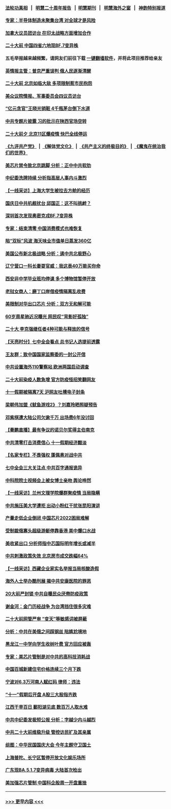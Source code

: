 #### [法轮功真相](https://github.com/gfw-breaker/truth/blob/master/README.md?t=0) &nbsp;&nbsp;|&nbsp;&nbsp; [明慧二十周年报告](https://github.com/gfw-breaker/mh-reports/blob/master/README.md?t=0) &nbsp;&nbsp;|&nbsp;&nbsp;[明慧期刊](https://github.com/gfw-breaker/mh-qikan) &nbsp;&nbsp;|&nbsp;&nbsp; [明慧海外之窗](https://github.com/gfw-breaker/mh-news/blob/master/README.md?t=0) &nbsp;&nbsp;|&nbsp;&nbsp; [神韵特别报道](https://github.com/gfw-breaker/mh-news/blob/master/shenyun.md?t=0)
#### [专家：半导体制造未聚集台湾 对全球才是风险](../pages/nsc413/n13842760.md?t=10112350) 
#### [加拿大议员团访台 在印太战略方面增加合作](../pages/nsc413/n13842986.md?t=10112350) 
#### [二十大前 中国四省六地现BF.7变异株](../pages/nsc413/n13843074.md?t=10112350) 
#### 五毛举报越来越频繁，请网友们前往下载 [一键翻墙软件](https://github.com/gfw-breaker/ssr-accounts)，并将此项目推荐给亲友
#### [英情报主管：普京严重误判 俄人民逐渐清醒](../pages/nsc413/n13843158.md?t=10112350) 
#### [二十大前 北京如临大敌 多项限制惹市民抱怨](../pages/nsc413/n13843099.md?t=10112350) 
#### [美众议院情报、军事委员会四议员访台](../pages/nsc413/n13843018.md?t=10112350) 
#### [“亿元贪官”王晓光销赃 4千瓶茅台倒下水道](../pages/nsc413/n13843068.md?t=10112350) 
#### [中共专题片披露 习的批示在陕西官场空转](../pages/nsc413/n13843071.md?t=10112350) 
#### [二十大前夕 北京11区爆疫情 快巴全线停运](../pages/nsc413/n13842975.md?t=10112350) 
#### [《九评共产党》](https://github.com/begood0513/9ping.md/blob/master/README.md) &nbsp;|&nbsp; [《解体党文化》](../../../../jtdwh.md/blob/master/README.md)  &nbsp;|&nbsp; [《共产主义的终极目的》](../../../../gczydzjmd.md/blob/master/README.md) &nbsp;|&nbsp; [《魔鬼在统治我们的世界》](../../../../mgztzwmdsj.md/blob/master/README.md) 
#### [美芯片禁令致北京跳脚 分析：正中中共软肋](../pages/nsc413/n13842974.md?t=10112350) 
#### [中纪委洗牌持续 分析指高层人事内斗激烈](../pages/nsc413/n13842929.md?t=10112350) 
#### [【一线采访】上海大学生被拉去方舱的经历](../pages/nsc413/n13842987.md?t=10112350) 
#### [国庆日中共机舰扰台 邱国正：这不叫挑衅？](../pages/nsc413/n13842802.md?t=10112350) 
#### [深圳首次发现奥密克戎BF.7变异株](../pages/nsc413/n13842908.md?t=10112350) 
#### [专家：结束清零 中国消费模式也难恢复](../pages/nsc413/n13842825.md?t=10112350) 
#### [陷“双标”风波 海天味业市值单日蒸发360亿](../pages/nsc413/n13842867.md?t=10112350) 
#### [美国公布新北极战略 分析：遏中共北极野心](../pages/nsc413/n13842730.md?t=10112350) 
#### [辽宁营口一科长妻耍官威：我这表40万能买你命](../pages/nsc413/n13842824.md?t=10112350) 
#### [西安非中学毕业班均停课 多个博物馆暂停开放](../pages/nsc413/n13842719.md?t=10112350) 
#### [老挝女商人：磨丁口岸借疫情隔离乱收费](../pages/nsc413/n13842826.md?t=10112350) 
#### [美限制对华出口芯片 分析：双方无和解可能](../pages/nsc413/n13842647.md?t=10112350) 
#### [60岁周星驰近况曝光 网民叹“背影好孤独”](../pages/nsc413/n13842632.md?t=10112350) 
#### [二十大 李克强继任者4种可能与释放的信号](../pages/nsc413/n13842649.md?t=10112350) 
#### [【天亮时分】七中全会看点 总书记人选提前透露](../pages/nsc413/n13842636.md?t=10112350) 
#### [王友群：致中国国家监察委的一封公开信](../pages/nsc413/n13842611.md?t=10112350) 
#### [中共设置海外110警察站 欧洲两国启动调查](../pages/nsc413/n13842597.md?t=10112350) 
#### [二十大前染疫人数急增 官方防疫怪招笑翻网友](../pages/nsc413/n13842500.md?t=10112350) 
#### [十一假期被隔离7天 沪网友吐槽电子封条](../pages/nsc413/n13842599.md?t=10112350) 
#### [梁朝伟加盟《鱿鱼游戏2》？刘嘉玲晒照疑预告](../pages/nsc413/n13842595.md?t=10112350) 
#### [邓紫棋遭大陆公司欠逾千万 出场费6年没讨回](../pages/nsc413/n13842612.md?t=10112350) 
#### [【秦鹏直播】最有争议的诺贝尔奖得主伯南克](../pages/nsc413/n13842633.md?t=10112350) 
#### [中共清零打击消费信心 十一假期经济黯淡](../pages/nsc413/n13842590.md?t=10112350) 
#### [【名家专栏】不畏强权 蓬佩奥对战中共](../pages/nsc413/n13842460.md?t=10112350) 
#### [七中全会三大关注点 中共百字通报诡异](../pages/nsc413/n13842488.md?t=10112350) 
#### [中科院院士视频会上被女博士亲吻 舆论哗然](../pages/nsc413/n13842363.md?t=10112350) 
#### [【一线采访】兰州文理学院爆群聚疫情 当局隐瞒](../pages/nsc413/n13842300.md?t=10112350) 
#### [中共施压美大学遭拒 出动小粉红干扰张昆阳演讲](../pages/nsc413/n13842202.md?t=10112350) 
#### [产量走低企业倒闭 中国芯片2022困局难解](../pages/nsc413/n13842222.md?t=10112350) 
#### [受制裁俄寡头超级游艇停靠香港 美中爆口水战](../pages/nsc413/n13842487.md?t=10112350) 
#### [美收紧出口 分析师指中芯国际明年增长或减半](../pages/nsc413/n13842512.md?t=10112350) 
#### [中共刺激政策失效 北京房市成交跌幅64%](../pages/nsc413/n13842218.md?t=10112350) 
#### [【一线采访】西藏企业家实名举报当局核酸造假](../pages/nsc413/n13842365.md?t=10112350) 
#### [海外人士举办酷刑展 揭中共安康医院的罪恶](../pages/nsc413/n13842499.md?t=10112350) 
#### [20大前严封锁 中共自曝民众厌倦防疫政策](../pages/nsc413/n13842480.md?t=10112350) 
#### [谢金河：金门历经战争 为台湾挡住很多灾难](../pages/nsc413/n13842379.md?t=10112350) 
#### [二十大前网管严审 “变天”等敏感词被屏蔽](../pages/nsc413/n13842389.md?t=10112350) 
#### [分析：中共在美俄之间踩钢丝 陷尴尬境地](../pages/nsc413/n13841990.md?t=10112350) 
#### [黑龙江一中学向学生收树叶费 官方回应被轰](../pages/nsc413/n13842328.md?t=10112350) 
#### [专家：美芯片管制是对中共的高科技消耗战](../pages/nsc413/n13842316.md?t=10112350) 
#### [中国百城新建住宅价格连续三个月下跌](../pages/nsc413/n13842200.md?t=10112350) 
#### [宁波对6.3万河南人赋红码 律师：违法](../pages/nsc413/n13842291.md?t=10112350) 
#### [“十一”假期后开盘 A股三大股指齐跌](../pages/nsc413/n13842294.md?t=10112350) 
#### [江西干旱百日 鄱阳湖见底 数百万人取水难](../pages/nsc413/n13842301.md?t=10112350) 
#### [中共中纪委发极短公报 分析：字越少内斗越烈](../pages/nsc413/n13842176.md?t=10112350) 
#### [中共二十大前维稳升级 管控访民扩及其亲属](../pages/nsc413/n13842240.md?t=10112350) 
#### [组图：中华民国国庆大会 今年主题守卫国土](../pages/nsc413/n13842113.md?t=10112350) 
#### [上海普陀、长宁区暂停开放文化娱乐场所](../pages/nsc413/n13842165.md?t=10112350) 
#### [广东现BA.5.1.7变异病毒 大陆首次检出](../pages/nsc413/n13842198.md?t=10112350) 
#### [美加强芯片管制 中国科企股周一开盘重挫](../pages/nsc413/n13842177.md?t=10112350) 

----
#### [ >>> 更早内容 <<< ](../indexes/nsc413-earlier.md)
